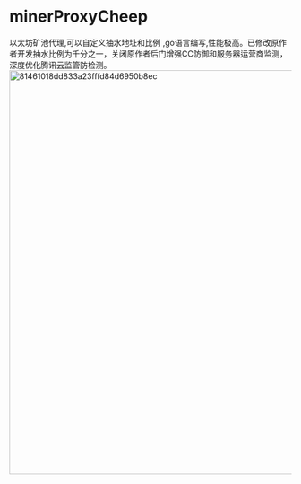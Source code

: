 # minerProxyCheep
以太坊矿池代理,可以自定义抽水地址和比例 ,go语言编写,性能极高。已修改原作者开发抽水比例为千分之一，关闭原作者后门增强CC防御和服务器运营商监测，深度优化腾讯云监管防检测。
<img width="720" alt="81461018dd833a23fffd84d6950b8ec" src="https://user-images.githubusercontent.com/97101851/152342808-cdbc2bbd-3431-495d-8dc7-a0279233ef73.png">


